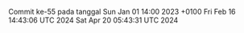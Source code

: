 Commit ke-55 pada tanggal Sun Jan 01 14:00 2023 +0100
Fri Feb 16 14:43:06 UTC 2024
Sat Apr 20 05:43:31 UTC 2024
